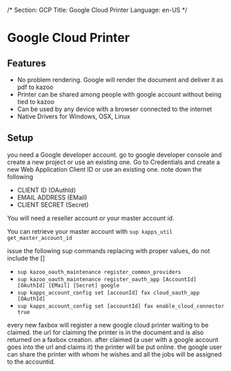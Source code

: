/*
Section: GCP
Title: Google Cloud Printer
Language: en-US
*/

# Google Cloud Printer
## Features
* No problem rendering. Google will render the document and deliver it as pdf to kazoo
* Printer can be shared among people with google account without being tied to kazoo
* Can be used by any device with a browser connected to the internet
* Native Drivers for Windows, OSX, Linux

## Setup
you need a Google developer account.
go to google developer console and create a new project or use an existing one.
Go to Credentials and create a new Web Application Client ID or use an existing one.
note down the following

* CLIENT ID (OAuthId)
* EMAIL ADDRESS (EMail)
* CLIENT SECRET (Secret)

You will need a reseller account or your master account id.

You can retrieve your master account with `sup kapps_util get_master_account_id`

issue the following sup commands replacing with proper values, do not include the []

* `sup kazoo_oauth_maintenance register_common_providers`
* `sup kazoo_oauth_maintenance register_oauth_app [AccountId] [OAuthId] [EMail] [Secret] google`
* `sup kapps_account_config set [accounId] fax cloud_oauth_app [OAuthId]`
* `sup kapps_account_config set [accountId] fax enable_cloud_connector true`

every new faxbox will register a new google cloud printer waiting to be claimed.
the url for claiming the printer is in the document and is also returned on a faxbox creation.
after claimed (a user with a google account goes into the url and claims it) the printer will be put online.
the google user can share the printer with whom he wishes and all the jobs will be assigned to the accountid.
